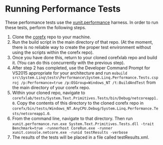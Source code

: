 # Running Performance Tests

These performance tests use the [xunit.performance](https://github.com/Microsoft/xunit-performance) harness. In order to run these tests, perform the following steps.

1. Clone the [corefx](https://github.com/dotnet/corefx) repo to your machine.
2. Run the build script in the main directory of that repo. (At the moment, there is no reliable way to create the proper test environment without using the scripts within the corefx repo).
3. Once you have done this, return to your cloned corefxlab repo and build it. (You can do this concurrently with the previous step).
4. After step 2 has completed, use the Developer Command Prompt for VS2015 appropriate for your architecture and run `msbuild src\System.Linq\tests\Performance\System.Linq.Performance.Tests.csproj /p:Performance=true /p:OSGroup=Windows_NT /t:BuildAndTest` from the main directory of your corefx repo.
5. Within your cloned repo, navigate to `corefxlab/tests/System.Text.Primitives.Tests/bin/Debug/netcoreapp1.0`. Copy the contents of this directory to the cloned corefx repo in `corefx/bin/tests/Windows_NT.AnyCPU.Debug/System.Linq.Performance.Tests/netcoreapp1.0`.
6. From the command line, navigate to that directory. Then run `xunit.performance.run.exe System.Text.Primitives.Tests.dll -trait Benchmark=true -runnerhost CoreRun.exe -runner xunit.console.netcore.exe -runid testResults -verbose`
7. The results of the tests will be placed in a file called testResults.xml.